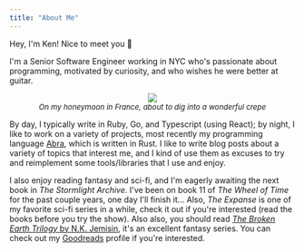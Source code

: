 ```yaml
---
title: "About Me"
---
```


Hey, I'm Ken! Nice to meet you 👋

I'm a Senior Software Engineer working in NYC who's passionate about programming, motivated by curiosity, and who wishes he were better at guitar.

<div style="display: flex; flex-direction: column;">
    <img style="margin: 0 auto;" src="/me.jpg">
    <em style="margin: 0 auto; font-size: 0.8125rem">On my honeymoon in France, about to dig into a wonderful crepe</em>
</div>

By day, I typically write in Ruby, Go, and Typescript (using React); by night, I like to work on a variety of projects, most recently my programming language [Abra](https://abra.kenrg.co/), which is written in Rust. I like to write blog posts about a variety of topics that interest me, and I kind of use them as excuses to try and reimplement some tools/libraries that I use and enjoy.

I also enjoy reading fantasy and sci-fi, and I'm eagerly awaiting the next book in _The Stormlight Archive_. I've been on book 11 of _The Wheel of Time_ for the past couple years, one day I'll finish it... Also, _The Expanse_ is one of my favorite sci-fi series in a while, check it out if you're interested (read the books before you try the show). Also also, you should read [_The Broken Earth Trilogy_ by N.K. Jemisin](https://www.goodreads.com/series/112296-the-broken-earth), it's an excellent fantasy series. You can check out my [Goodreads](https://www.goodreads.com/user/show/66527592-ken-gorab) profile if you're interested. 

